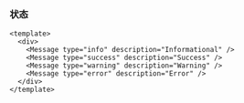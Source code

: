 ### 状态

<!--start-code-->

```vue
<template>
  <div>
    <Message type="info" description="Informational" />
    <Message type="success" description="Success" />
    <Message type="warning" description="Warning" />
    <Message type="error" description="Error" />
  </div>
</template>
```

<!--end-code-->
